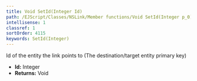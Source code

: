 ```yaml
---
title: Void SetId(Integer Id)
path: /EJScript/Classes/NSLink/Member functions/Void SetId(Integer p_0)
intellisense: 1
classref: 1
sortOrder: 4115
keywords: SetId(Integer)
---
```



Id of the entity the link points to (The destination/target entity primary key)



* **Id:** Integer
* **Returns:** Void


